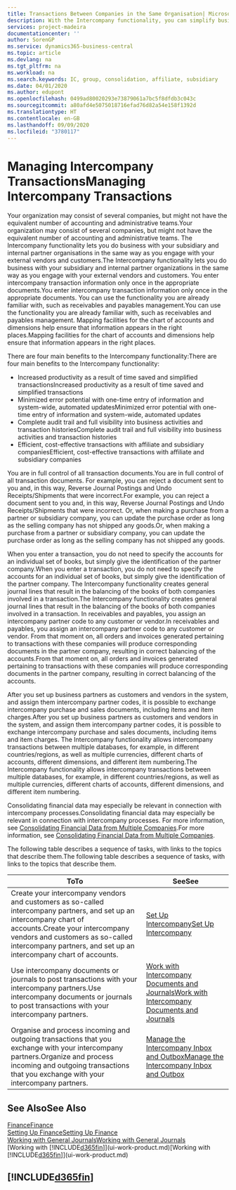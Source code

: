 ```yaml
---
title: Transactions Between Companies in the Same Organisation| Microsoft Docs
description: With the Intercompany functionality, you can simplify business processes and transactions between companies within the same organisation.
services: project-madeira
documentationcenter: ''
author: SorenGP
ms.service: dynamics365-business-central
ms.topic: article
ms.devlang: na
ms.tgt_pltfrm: na
ms.workload: na
ms.search.keywords: IC, group, consolidation, affiliate, subsidiary
ms.date: 04/01/2020
ms.author: edupont
ms.openlocfilehash: 0499ad80020293e73879061a7bc5f8dfdb3c043c
ms.sourcegitcommit: a80afd4e5075018716efad76d82a54e158f1392d
ms.translationtype: HT
ms.contentlocale: en-GB
ms.lasthandoff: 09/09/2020
ms.locfileid: "3780117"
---
```

# <a name="managing-intercompany-transactions"></a><span data-ttu-id="32517-103">Managing Intercompany Transactions</span><span class="sxs-lookup"><span data-stu-id="32517-103">Managing Intercompany Transactions</span></span>
<span data-ttu-id="32517-104">Your organization may consist of several companies, but might not have the equivalent number of accounting and administrative teams.</span><span class="sxs-lookup"><span data-stu-id="32517-104">Your organization may consist of several companies, but might not have the equivalent number of accounting and administrative teams.</span></span> <span data-ttu-id="32517-105">The Intercompany functionality lets you do business with your subsidiary and internal partner organisations in the same way as you engage with your external vendors and customers.</span><span class="sxs-lookup"><span data-stu-id="32517-105">The Intercompany functionality lets you do business with your subsidiary and internal partner organizations in the same way as you engage with your external vendors and customers.</span></span> <span data-ttu-id="32517-106">You enter intercompany transaction information only once in the appropriate documents.</span><span class="sxs-lookup"><span data-stu-id="32517-106">You enter intercompany transaction information only once in the appropriate documents.</span></span> <span data-ttu-id="32517-107">You can use the functionality you are already familiar with, such as receivables and payables management.</span><span class="sxs-lookup"><span data-stu-id="32517-107">You can use the functionality you are already familiar with, such as receivables and payables management.</span></span> <span data-ttu-id="32517-108">Mapping facilities for the chart of accounts and dimensions help ensure that information appears in the right places.</span><span class="sxs-lookup"><span data-stu-id="32517-108">Mapping facilities for the chart of accounts and dimensions help ensure that information appears in the right places.</span></span>  

<span data-ttu-id="32517-109">There are four main benefits to the Intercompany functionality:</span><span class="sxs-lookup"><span data-stu-id="32517-109">There are four main benefits to the Intercompany functionality:</span></span>  

- <span data-ttu-id="32517-110">Increased productivity as a result of time saved and simplified transactions</span><span class="sxs-lookup"><span data-stu-id="32517-110">Increased productivity as a result of time saved and simplified transactions</span></span>  
- <span data-ttu-id="32517-111">Minimized error potential with one-time entry of information and system-wide, automated updates</span><span class="sxs-lookup"><span data-stu-id="32517-111">Minimized error potential with one-time entry of information and system-wide, automated updates</span></span>  
- <span data-ttu-id="32517-112">Complete audit trail and full visibility into business activities and transaction histories</span><span class="sxs-lookup"><span data-stu-id="32517-112">Complete audit trail and full visibility into business activities and transaction histories</span></span>  
- <span data-ttu-id="32517-113">Efficient, cost-effective transactions with affiliate and subsidiary companies</span><span class="sxs-lookup"><span data-stu-id="32517-113">Efficient, cost-effective transactions with affiliate and subsidiary companies</span></span>  

<span data-ttu-id="32517-114">You are in full control of all transaction documents.</span><span class="sxs-lookup"><span data-stu-id="32517-114">You are in full control of all transaction documents.</span></span> <span data-ttu-id="32517-115">For example, you can reject a document sent to you and, in this way, Reverse Journal Postings and Undo Receipts/Shipments that were incorrect.</span><span class="sxs-lookup"><span data-stu-id="32517-115">For example, you can reject a document sent to you and, in this way, Reverse Journal Postings and Undo Receipts/Shipments that were incorrect.</span></span> <span data-ttu-id="32517-116">Or, when making a purchase from a partner or subsidiary company, you can update the purchase order as long as the selling company has not shipped any goods.</span><span class="sxs-lookup"><span data-stu-id="32517-116">Or, when making a purchase from a partner or subsidiary company, you can update the purchase order as long as the selling company has not shipped any goods.</span></span>  

<span data-ttu-id="32517-117">When you enter a transaction, you do not need to specify the accounts for an individual set of books, but simply give the identification of the partner company.</span><span class="sxs-lookup"><span data-stu-id="32517-117">When you enter a transaction, you do not need to specify the accounts for an individual set of books, but simply give the identification of the partner company.</span></span> <span data-ttu-id="32517-118">The Intercompany functionality creates general journal lines that result in the balancing of the books of both companies involved in a transaction.</span><span class="sxs-lookup"><span data-stu-id="32517-118">The Intercompany functionality creates general journal lines that result in the balancing of the books of both companies involved in a transaction.</span></span> <span data-ttu-id="32517-119">In receivables and payables, you assign an intercompany partner code to any customer or vendor.</span><span class="sxs-lookup"><span data-stu-id="32517-119">In receivables and payables, you assign an intercompany partner code to any customer or vendor.</span></span> <span data-ttu-id="32517-120">From that moment on, all orders and invoices generated pertaining to transactions with these companies will produce corresponding documents in the partner company, resulting in correct balancing of the accounts.</span><span class="sxs-lookup"><span data-stu-id="32517-120">From that moment on, all orders and invoices generated pertaining to transactions with these companies will produce corresponding documents in the partner company, resulting in correct balancing of the accounts.</span></span>  

 <span data-ttu-id="32517-121">After you set up business partners as customers and vendors in the system, and assign them intercompany partner codes, it is possible to exchange intercompany purchase and sales documents, including items and item charges.</span><span class="sxs-lookup"><span data-stu-id="32517-121">After you set up business partners as customers and vendors in the system, and assign them intercompany partner codes, it is possible to exchange intercompany purchase and sales documents, including items and item charges.</span></span> <span data-ttu-id="32517-122">The Intercompany functionality allows intercompany transactions between multiple databases, for example, in different countries/regions, as well as multiple currencies, different charts of accounts, different dimensions, and different item numbering.</span><span class="sxs-lookup"><span data-stu-id="32517-122">The Intercompany functionality allows intercompany transactions between multiple databases, for example, in different countries/regions, as well as multiple currencies, different charts of accounts, different dimensions, and different item numbering.</span></span>  

<span data-ttu-id="32517-123">Consolidating financial data may especially be relevant in connection with intercompany processes.</span><span class="sxs-lookup"><span data-stu-id="32517-123">Consolidating financial data may especially be relevant in connection with intercompany processes.</span></span> <span data-ttu-id="32517-124">For more information, see [Consolidating Financial Data from Multiple Companies](finance-consolidated-company-reporting.md).</span><span class="sxs-lookup"><span data-stu-id="32517-124">For more information, see [Consolidating Financial Data from Multiple Companies](finance-consolidated-company-reporting.md).</span></span>

<span data-ttu-id="32517-125">The following table describes a sequence of tasks, with links to the topics that describe them.</span><span class="sxs-lookup"><span data-stu-id="32517-125">The following table describes a sequence of tasks, with links to the topics that describe them.</span></span>

 |<span data-ttu-id="32517-126">To</span><span class="sxs-lookup"><span data-stu-id="32517-126">To</span></span> |<span data-ttu-id="32517-127">See</span><span class="sxs-lookup"><span data-stu-id="32517-127">See</span></span>|
 |---|---|
 |<span data-ttu-id="32517-128">Create your intercompany vendors and customers as so-called intercompany partners, and set up an intercompany chart of accounts.</span><span class="sxs-lookup"><span data-stu-id="32517-128">Create your intercompany vendors and customers as so-called intercompany partners, and set up an intercompany chart of accounts.</span></span>|[<span data-ttu-id="32517-129">Set Up Intercompany</span><span class="sxs-lookup"><span data-stu-id="32517-129">Set Up Intercompany</span></span>](intercompany-how-setup.md)|
 |<span data-ttu-id="32517-130">Use intercompany documents or journals to post transactions with your intercompany partners.</span><span class="sxs-lookup"><span data-stu-id="32517-130">Use intercompany documents or journals to post transactions with your intercompany partners.</span></span>|[<span data-ttu-id="32517-131">Work with Intercompany Documents and Journals</span><span class="sxs-lookup"><span data-stu-id="32517-131">Work with Intercompany Documents and Journals</span></span>](intercompany-how-work-documents-journals.md)|
 |<span data-ttu-id="32517-132">Organise and process incoming and outgoing transactions that you exchange with your intercompany partners.</span><span class="sxs-lookup"><span data-stu-id="32517-132">Organize and process incoming and outgoing transactions that you exchange with your intercompany partners.</span></span>|[<span data-ttu-id="32517-133">Manage the Intercompany Inbox and Outbox</span><span class="sxs-lookup"><span data-stu-id="32517-133">Manage the Intercompany Inbox and Outbox</span></span>](intercompany-how-manage-intercompany-inbox.md)|

## <a name="see-also"></a><span data-ttu-id="32517-134">See Also</span><span class="sxs-lookup"><span data-stu-id="32517-134">See Also</span></span>
[<span data-ttu-id="32517-135">Finance</span><span class="sxs-lookup"><span data-stu-id="32517-135">Finance</span></span>](finance.md)  
[<span data-ttu-id="32517-136">Setting Up Finance</span><span class="sxs-lookup"><span data-stu-id="32517-136">Setting Up Finance</span></span>](finance-setup-finance.md)  
[<span data-ttu-id="32517-137">Working with General Journals</span><span class="sxs-lookup"><span data-stu-id="32517-137">Working with General Journals</span></span>](ui-work-general-journals.md)  
<span data-ttu-id="32517-138">[Working with [!INCLUDE[d365fin](includes/d365fin_md.md)]](ui-work-product.md)</span><span class="sxs-lookup"><span data-stu-id="32517-138">[Working with [!INCLUDE[d365fin](includes/d365fin_md.md)]](ui-work-product.md)</span></span>

## [!INCLUDE[d365fin](includes/free_trial_md.md)]  
